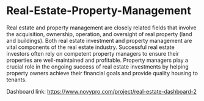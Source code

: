 # Real-Estate-Property-Management

Real estate and property management are closely related fields that involve the acquisition, ownership, operation, and oversight of real property (land and buildings). 
Both real estate investment and property management are vital components of the real estate industry. Successful real estate investors often rely on competent property managers to ensure their properties are well-maintained and profitable. Property managers play a crucial role in the ongoing success of real estate investments by helping property owners achieve their financial goals and provide quality housing to tenants.

Dashboard link: https://www.novypro.com/project/real-estate-dashboard-2
